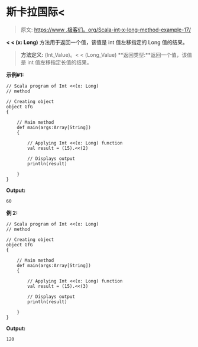 # 斯卡拉国际<

> 原文: [https://www .极客们。org/Scala-int-x-long-method-example-17/](https://www.geeksforgeeks.org/scala-int-x-long-method-with-example-17/)

**< < (x: Long)** 方法用于返回一个值，该值是 int 值左移指定的 Long 值的结果。

> **方法定义:** (Int_Value)。< < (Long_Value)
> **返回类型:**返回一个值，该值是 int 值左移指定长值的结果。

**示例#1:**

```
// Scala program of Int <<(x: Long)
// method

// Creating object
object GfG
{ 

    // Main method
    def main(args:Array[String])
    {

        // Applying Int <<(x: Long) function
        val result = (15).<<(2)

        // Displays output
        println(result)

    }
} 
```

**Output:**

```
60

```

**例 2:**

```
// Scala program of Int <<(x: Long)
// method

// Creating object
object GfG
{ 

    // Main method
    def main(args:Array[String])
    {

        // Applying Int <<(x: Long) function
        val result = (15).<<(3)

        // Displays output
        println(result)

    }
} 
```

**Output:**

```
120

```